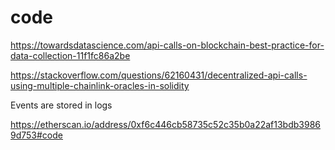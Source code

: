 # code

https://towardsdatascience.com/api-calls-on-blockchain-best-practice-for-data-collection-11f1fc86a2be

https://stackoverflow.com/questions/62160431/decentralized-api-calls-using-multiple-chainlink-oracles-in-solidity

Events are stored in logs

https://etherscan.io/address/0xf6c446cb58735c52c35b0a22af13bdb39869d753#code
